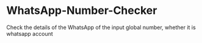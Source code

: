 # WhatsApp-Number-Checker
Check the details of the WhatsApp of the input global number, whether it is whatsapp account
